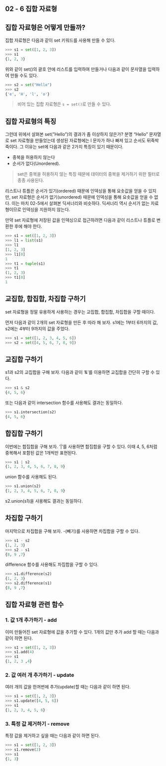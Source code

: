 ## 02 - 6 집합 자료형

## 집합 자료형은 어떻게 만들까?

집합 자료형은 다음과 같이 set 키워드를 사용해 만들 수 있다.

```python
>>> s1 = set([1, 2, 3])
>>> s1
{1, 2, 3}
```

위와 같이 set()의 괄호 안에 리스트를 입력하여 만들거나 다음과 같이 문자열을 입력하여 만들 수도 있다.

```python
>>> s2 = set("Hello")
>>> s2
{'e', 'H', 'l', 'o'}
```

> 비어 있는 집합 자료형은 `s = set()`로 만들 수 있다.
> 

## 집합 자료형의 특징

그런데 위에서 살펴본 set(”Hello”)의 결과가 좀 이상하지 않은가? 분명 “Hello” 문자열로 set 자료형을 만들었는데 생성된 자료형에는 l 문자가 하나 빠져 있고 순서도 뒤죽박죽이다. 그 이유는 set에 다음과 같은 2가지 특징이 있기 때문이다.

- 중복을 허용하지 않는다
- 순서가 없다(Unordered).

> set은 중복을 허용하지 않는 특징 때문에 데이터의 중복을 제거하기 위한 필터로 종종 사용된다.
> 

리스트나 튜플은 순서가 있기(ordered) 때문에 인덱싱을 통해 요솟값을 얻을 수 있지만, set 자료형은 순서가 없기(unordered) 때문에 인덱싱을 통해 요솟값을 얻을 수 없다. 이는 마치 02-5에서 살펴본 딕셔너리와 비슷하다. 딕셔너리 역시 순서가 없는 자료형이므로 인덱싱을 지원하지 않는다.

만약 set 자료형에 저장된 값을 인덱싱으로 접근하려면 다음과 같이 리스트나 튜플로 변환한 후에 해야 한다.

```python
>>> s1 = set([1, 2, 3])
>>> l1 = list(s1)
>>> l1
[1, 2, 3]
>>> l1[0]
1
>>> t1 = tuple(s1)
>>> t1
(1, 2, 3)
>>> t1[0]
1
```

## 교집합, 합집합, 차집합 구하기

set 자료형을 정말 유용하게 사용하는 경우는 교집합, 합집합, 차집합을 구할 때이다.

먼저 다음과 같이 2개의 set 자료형을 만든 후 따라 해 보자. s1에는 1부터 6까지의 값, s2에는 4부터 9까지의 값을 주었다.

```python
>>> s1 = set([1, 2, 3, 4, 5, 6])
>>> s2 = set([4, 5, 6, 7, 8, 9])
```

## 교집합 구하기

s1과 s2의 교집합을 구해 보자. 다음과 같이 ‘&’를 이용하면 교집합을 간단히 구할 수 있다.

```python
>>> s1 & s2
{4, 5, 6}
```

또는 다음과 같이 intersection 함수를 사용해도 결과는 동일하다.

```python
>>> s1.intersection(s2)
{4, 5, 6}
```

## 합집합 구하기

이번에는 합집합을 구해 보자. ‘|’를 사용하면 합집합을 구할 수 있다. 이때 4, 5, 6처럼 중복해서 포함된 값은 1개씩만 표현된다.

```python
>>> s1 | s2
{1, 2, 3, 4, 5, 6, 7, 8, 9}
```

union 함수를 사용해도 된다.

```python
>>> s1.union(s2)
{1, 2, 3, 4, 5, 6, 7, 8, 9}
```

s2.union(s1)을 사용해도 결과는 동일하다. 

## 차집합 구하기

마지막으로 차집합을 구해 보자. -(빼기)를 사용하면 차집합을 구할 수 있다.

```python
>>> s1 - s2
{1, 2, 3}
>>> s2 - s1
{8, 9 ,7}
```

difference 함수를 사용해도 차집합을 구할 수 있다.

```python
>>> s1.difference(s2)
{1, 2, 3}
>>> s2.difference(s1)
{8, 9 ,7}
```

## 집합 자료형 관련 함수

### 1. 값 1개 추가하기 - add

이미 만들어진 set 자료형에 값을 추가할 수 있다. 1개의 값만 추가 add 할 때는 다음과 같이 하면 된다.

```python
>>> s1 = set([1, 2, 3])
>>> s1.add(4)
>>> s1
{1, 2, 3 ,4}
```

### 2. 값 여러 개 추가하기 - update

여러 개의 값을 한꺼번에 추가(update)할 때는 다음과 같이 하면 된다.

```python
>>> s1 = set([1, 2, 3])
>>> s1.update([4, 5, 6])
>>> s1
{1, 2, 3, 4, 5, 6}
```

### 3. 특정 값 제거하기 - remove

특정 값을 제거하고 싶을 때는 다음과 같이 하면 된다.

```python
>>> s1 = set([1, 2, 3])
>>> s1.remove(2)
>>> s1
{1, 3}
```
